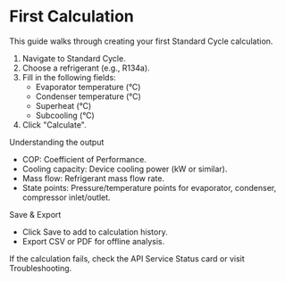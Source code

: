 # First Calculation

This guide walks through creating your first Standard Cycle calculation.

1. Navigate to Standard Cycle.
2. Choose a refrigerant (e.g., R134a).
3. Fill in the following fields:
   - Evaporator temperature (°C)
   - Condenser temperature (°C)
   - Superheat (°C)
   - Subcooling (°C)
4. Click "Calculate".

Understanding the output
- COP: Coefficient of Performance.
- Cooling capacity: Device cooling power (kW or similar).
- Mass flow: Refrigerant mass flow rate.
- State points: Pressure/temperature points for evaporator, condenser, compressor inlet/outlet.

Save & Export
- Click Save to add to calculation history.
- Export CSV or PDF for offline analysis.

If the calculation fails, check the API Service Status card or visit Troubleshooting.
